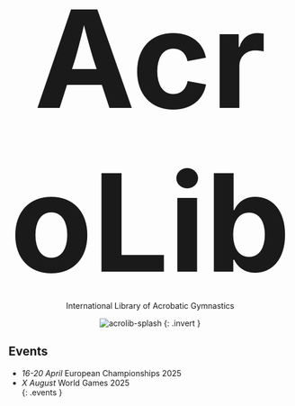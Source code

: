 # AcroLib

International Library of Acrobatic Gymnastics

![acrolib-splash](assets/Reading-Acrobats-Refined-Colorised.png)
{: .invert }

## Events

* *16-20 April* European Championships 2025
* *X August* World Games 2025  
{: .events }

<style>
  h1 {
    font-size: 25vw;
    text-align: center;
    padding-bottom: 0;
    padding-top: 0;
    margin: 0;
    margin-bottom: -20px;
  }

  p {
    text-align: center;
  }

  .up {
    display: none;
  }

  .events {
    background: var(--highlight);
  }
    .events ul {
      padding: 30px;
    }
    .events li {
      border: 1px solid;
      padding: 20px;
    }

    .events em {
       border-right: 1px solid;
       padding-right: 20px;
    }

  main {
    padding-bottom: 0;
  }

  footer {
    display: none;
  }
</style>
